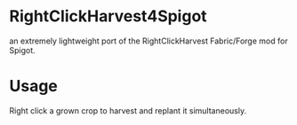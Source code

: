 # RightClickHarvest4Spigot
an extremely lightweight port of the RightClickHarvest Fabric/Forge mod for Spigot.

# Usage
Right click a grown crop to harvest and replant it simultaneously.
